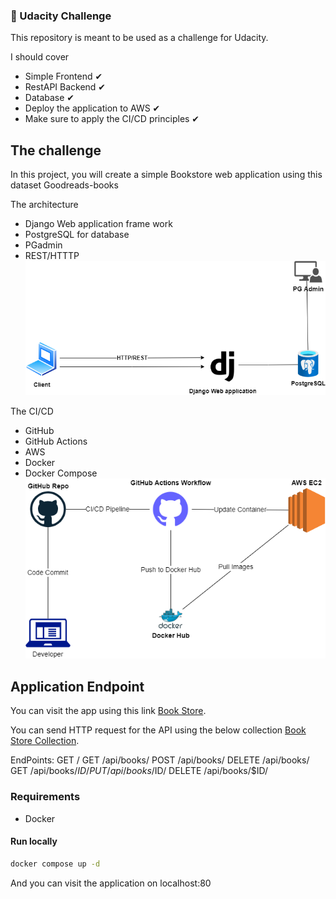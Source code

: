 ### :rocket: Udacity Challenge

This repository is meant to be used as a challenge for Udacity.

I should cover
-	Simple Frontend ✔
- RestAPI Backend ✔
- Database ✔
- Deploy the application to AWS ✔
- Make sure to apply the CI/CD principles ✔


## The challenge

In this project, you will create a simple Bookstore web application using this dataset Goodreads-books

The architecture
- Django Web application frame work
- PostgreSQL for database
- PGadmin
- REST/HTTTP
![This is an image](https://github.com/ahmedmabrouk11011/book_store/blob/main/web%20arceticture.png)

The CI/CD
- GitHub
- GitHub Actions
- AWS 
- Docker
- Docker Compose
![This is an image](https://github.com/ahmedmabrouk11011/book_store/blob/main/ci-cd.png)


## Application Endpoint
You can visit the app using this link [Book Store](http://ec2-44-202-33-153.compute-1.amazonaws.com/).

You can send HTTP request for the API using the below collection
[Book Store Collection](http://ec2-44-202-33-153.compute-1.amazonaws.com/).

EndPoints:
GET /
GET /api/books/
POST /api/books/
DELETE /api/books/
GET /api/books/$ID/
PUT /api/books/$ID/
DELETE /api/books/$ID/

### Requirements
- Docker

#### Run locally

```bash
docker compose up -d
```
And you can visit the application on localhost:80


